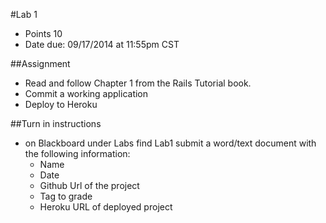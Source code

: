 #Lab 1
* Points 10
* Date due: 09/17/2014 at 11:55pm CST

##Assignment
* Read and follow Chapter 1 from the Rails Tutorial book.
* Commit a working application
* Deploy to Heroku

##Turn in instructions
* on Blackboard under Labs find Lab1 submit a word/text document with the following information:
  * Name
  * Date
  * Github Url of the project
  * Tag to grade
  * Heroku URL of deployed project

